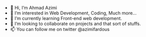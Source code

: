 - 👋 Hi, I’m Ahmad Azimi
- 👀 I’m interested in Web Development, Coding, Much more...
- 🌱 I’m currently learning Front-end web development.
- 💞️ I’m looking to collaborate on projects and that sort of stuffs.
- 📫 You can follow me on twitter @azimifardous

<!---
azimifardous/azimifardous is a ✨ special ✨ repository because its `README.md` (this file) appears on your GitHub profile.
You can click the Preview link to take a look at your changes.
--->
